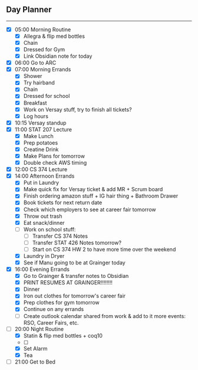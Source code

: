  ## Day Planner
---
- [x] 05:00 Morning Routine
	- [x] Allegra & flip med bottles
	- [x] Chain
	- [x] Dressed for Gym
	- [x] Link Obsidian note for today
- [x] 06:00 Go to ARC
- [x] 07:00 Morning Errands
	- [x] Shower
	- [x] Try hairband
	- [x] Chain
	- [x] Dressed for school
	- [x] Breakfast
	- [x] Work on Versay stuff, try to finish all tickets?
	- [x] Log hours
- [x] 10:15 Versay standup
- [x] 11:00 STAT 207 Lecture
	- [x] Make Lunch
	- [x] Prep potatoes
	- [x] Creatine Drink
	- [x] Make Plans for tomorrow
	- [x] Double check AWS timing 
- [x] 12:00 CS 374 Lecture
- [x] 14:00 Afternoon Errands
	- [x] Put in Laundry
	- [x] Make quick fix for Versay ticket & add MR + Scrum board
	- [x] Finish ordering amazon stuff + IG hair thing + Bathroom Drawer
	- [x] Book tickets for next return date
	- [x] Check which employers to see at career fair tomorrow
	- [x] Throw out trash
	- [x] Eat snack/dinner
	- [ ] Work on school stuff:
		- [ ] Transfer CS 374 Notes
		- [ ] Transfer STAT 426 Notes tomorrow?
		- [ ] Start on CS 374 HW 2 to have more time over the weekend
	- [x] Laundry in Dryer 
	- [x] See if Manu going to be at Grainger today
- [x] 16:00 Evening Errands
	- [x] Go to Grainger & transfer notes to Obsidian
	- [x] PRINT RESUMES AT GRAINGER!!!!!!!!
	- [x] Dinner 
	- [x] Iron out clothes for tomorrow's career fair
	- [x] Prep clothes for gym tomorrow
	- [x] Continue on any errands
	- [ ] Create outlook calendar shared from work & add to it more events: RSO, Career Fairs, etc.
- [ ] 20:00 Night Routine
	- [x] Statin & flip med bottles + coq10
	- [ ] 
	- [x] Set Alarm
	- [x] Tea
- [ ] 21:00 Get to Bed